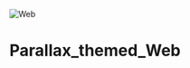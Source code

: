 ![Web](https://user-images.githubusercontent.com/47809020/129442539-7eed0e62-849a-485a-9200-8a2afb475a6d.PNG)
# Parallax_themed_Web
